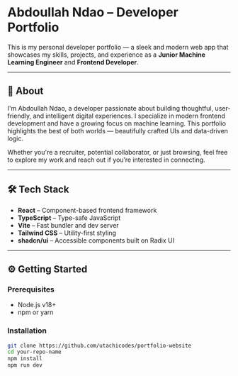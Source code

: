 # Abdoullah Ndao – Developer Portfolio

This is my personal developer portfolio — a sleek and modern web app that showcases my skills, projects, and experience as a **Junior Machine Learning Engineer** and **Frontend Developer**.

---

## 🧠 About

I'm Abdoullah Ndao, a developer passionate about building thoughtful, user-friendly, and intelligent digital experiences. I specialize in modern frontend development and have a growing focus on machine learning. This portfolio highlights the best of both worlds — beautifully crafted UIs and data-driven logic.

Whether you're a recruiter, potential collaborator, or just browsing, feel free to explore my work and reach out if you’re interested in connecting.

---

## 🛠️ Tech Stack

- **React** – Component-based frontend framework  
- **TypeScript** – Type-safe JavaScript  
- **Vite** – Fast bundler and dev server  
- **Tailwind CSS** – Utility-first styling  
- **shadcn/ui** – Accessible components built on Radix UI

---

## ⚙️ Getting Started

### Prerequisites

- Node.js v18+
- npm or yarn

### Installation

```bash
git clone https://github.com/utachicodes/portfolio-website
cd your-repo-name
npm install
npm run dev
